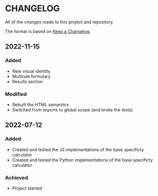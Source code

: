 # CHANGELOG

All of the changes made to this project and repository.

The format is based on [Keep a Changelog](https://keepachangelog.com/en/1.0.0/).

## 2022-11-15

### Added

- New visual identity
- Multirule formulary
- Results section

### Modified

- Rebuilt the HTML semantics
- Switched from exports to global scope (and broke the tests)

## 2022-07-12

### Added

- Created and tested the JS implementations of the base specificty calculator
- Created and tested the Python implementations of the base specificty calculator

### Achieved

- Project started
